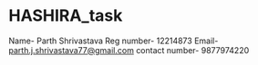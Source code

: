 # HASHIRA_task

Name- Parth Shrivastava
Reg number- 12214873
Email- parth.j.shrivastava77@gmail.com
contact number- 9877974220
